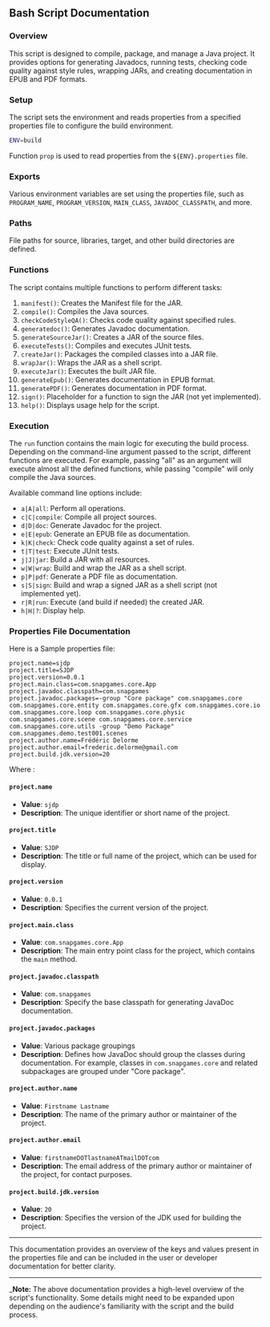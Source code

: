 ## Bash Script Documentation

### Overview

This script is designed to compile, package, and manage a Java project. It provides options for generating Javadocs,
running tests, checking code quality against style rules, wrapping JARs, and creating documentation in EPUB and PDF
formats.

### Setup

The script sets the environment and reads properties from a specified properties file to configure the build
environment.

```bash
ENV=build
```

Function `prop` is used to read properties from the `${ENV}.properties` file.

### Exports

Various environment variables are set using the properties file, such
as `PROGRAM_NAME`, `PROGRAM_VERSION`, `MAIN_CLASS`, `JAVADOC_CLASSPATH`, and more.

### Paths

File paths for source, libraries, target, and other build directories are defined.

### Functions

The script contains multiple functions to perform different tasks:

1. `manifest()`: Creates the Manifest file for the JAR.
2. `compile()`: Compiles the Java sources.
3. `checkCodeStyleQA()`: Checks code quality against specified rules.
4. `generatedoc()`: Generates Javadoc documentation.
5. `generateSourceJar()`: Creates a JAR of the source files.
6. `executeTests()`: Compiles and executes JUnit tests.
7. `createJar()`: Packages the compiled classes into a JAR file.
8. `wrapJar()`: Wraps the JAR as a shell script.
9. `executeJar()`: Executes the built JAR file.
10. `generateEpub()`: Generates documentation in EPUB format.
11. `generatePDF()`: Generates documentation in PDF format.
12. `sign()`: Placeholder for a function to sign the JAR (not yet implemented).
13. `help()`: Displays usage help for the script.

### Execution

The `run` function contains the main logic for executing the build process. Depending on the command-line argument
passed to the script, different functions are executed. For example, passing "all" as an argument will execute almost
all the defined functions, while passing "compile" will only compile the Java sources.

Available command line options include:

- `a|A|all`: Perform all operations.
- `c|C|compile`: Compile all project sources.
- `d|D|doc`: Generate Javadoc for the project.
- `e|E|epub`: Generate an EPUB file as documentation.
- `k|K|check`: Check code quality against a set of rules.
- `t|T|test`: Execute JUnit tests.
- `j|J|jar`: Build a JAR with all resources.
- `w|W|wrap`: Build and wrap the JAR as a shell script.
- `p|P|pdf`: Generate a PDF file as documentation.
- `s|S|sign`: Build and wrap a signed JAR as a shell script (not implemented yet).
- `r|R|run`: Execute (and build if needed) the created JAR.
- `h|H|?`: Display help.

### Properties File Documentation

Here is a Sample properties file:

```properties
project.name=sjdp
project.title=SJDP
project.version=0.0.1
project.main.class=com.snapgames.core.App
project.javadoc.classpath=com.snapgames
project.javadoc.packages=-group "Core package" com.snapgames.core com.snapgames.core.entity com.snapgames.core.gfx com.snapgames.core.io com.snapgames.core.loop com.snapgames.core.physic com.snapgames.core.scene com.snapgames.core.service com.snapgames.core.utils -group "Demo Package" com.snapgames.demo.test001.scenes
project.author.name=Frédéric Delorme
project.author.email=frederic.delorme@gmail.com
project.build.jdk.version=20
```

Where :

#### `project.name`

- **Value**: `sjdp`
- **Description**: The unique identifier or short name of the project.

#### `project.title`

- **Value**: `SJDP`
- **Description**: The title or full name of the project, which can be used for display.

#### `project.version`

- **Value**: `0.0.1`
- **Description**: Specifies the current version of the project.

#### `project.main.class`

- **Value**: `com.snapgames.core.App`
- **Description**: The main entry point class for the project, which contains the `main` method.

#### `project.javadoc.classpath`

- **Value**: `com.snapgames`
- **Description**: Specify the base classpath for generating JavaDoc documentation.

#### `project.javadoc.packages`

- **Value**: Various package groupings
- **Description**: Defines how JavaDoc should group the classes during documentation. For example, classes
  in `com.snapgames.core` and related subpackages are grouped under "Core package".

#### `project.author.name`

- **Value**: `Firstname Lastname`
- **Description**: The name of the primary author or maintainer of the project.

#### `project.author.email`

- **Value**: `firstnameDOTlastnameATmailDOTcom`
- **Description**: The email address of the primary author or maintainer of the project, for contact purposes.

#### `project.build.jdk.version`

- **Value**: `20`
- **Description**: Specifies the version of the JDK used for building the project.

---

This documentation provides an overview of the keys and values present in the properties file and can be included in the
user or developer documentation for better clarity.

---

_**Note:** The above documentation provides a high-level overview of the script's functionality. Some details
might need to be expanded upon depending on the audience's familiarity with the script and the build process.
